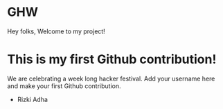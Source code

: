 # GHW

Hey folks,
Welcome to my project!

# This is my first Github contribution!

We are celebrating a week long hacker festival. Add your username here and make your first Github contribution.
- Rizki Adha